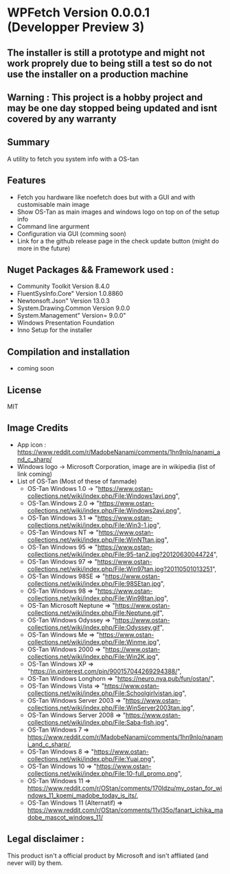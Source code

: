 # WPFetch Version 0.0.0.1 (Developper Preview 3)

## The installer is still a prototype and might not work proprely due to being still a test so do not use the installer on a production machine

## Warning : This project is a hobby project and may be one day stopped being updated and isnt covered by any warranty

## Summary 
A utility to fetch you system info with a OS-tan

## Features
- Fetch you hardware like noefetch does but with a GUI and with customisable main image 
- Show OS-Tan as main images and windows logo on top on of the setup info
- Command line argurment
- Configuration via GUI (comming soon)
- Link for a the github release page in the check update button (might do more in the future)

## Nuget Packages && Framework used :
- Community Toolkit  Version 8.4.0
- FluentSysInfo.Core" Version 1.0.8860
- Newtonsoft.Json" Version 13.0.3
- System.Drawing.Common Version 9.0.0
- System.Management" Version= 9.0.0"
- Windows Presentation Foundation
- Inno Setup for the installer 

## Compilation and installation 
- coming soon

## License 
MIT

## Image Credits
- App icon : https://www.reddit.com/r/MadobeNanami/comments/1hn9nlo/nanami_and_c_sharp/
- Windows logo -> Microsoft Corporation, image are in wikipedia (list of link coming)
- List of OS-Tan (Most of these of fanmade)
    - OS-Tan Windows 1.0 -> "https://www.ostan-collections.net/wiki/index.php/File:Windows1avi.png",
    - OS-Tan.Windows 2.0 => "https://www.ostan-collections.net/wiki/index.php/File:Windows2avi.png",
    - OS-Tan Windows 3.1 => "https://www.ostan-collections.net/wiki/index.php/File:Win3-1.jpg",
    - OS-Tan Windows NT => "https://www.ostan-collections.net/wiki/index.php/File:WinNTtan.jpg",
    - OS-Tan Windows 95 => "https://www.ostan-collections.net/wiki/index.php/File:95-tan2.jpg?20120630044724",
    - OS-Tan Windows 97 => "https://www.ostan-collections.net/wiki/index.php/File:Win97tan.jpg?20110501013251",
    - OS-Tan Windows 98SE => "https://www.ostan-collections.net/wiki/index.php/File:98SEtan.jpg",
    - OS-Tan Windows 98 => "https://www.ostan-collections.net/wiki/index.php/File:Win98tan.jpg",
    - OS-Tan Microsoft Neptune => "https://www.ostan-collections.net/wiki/index.php/File:Neptune.gif",
    - OS-Tan Windows Odyssey => "https://www.ostan-collections.net/wiki/index.php/File:Odyssey.gif",
    - OS-Tan Windows Me => "https://www.ostan-collections.net/wiki/index.php/File:Winme.jpg",
    - OS-Tan Windows 2000 => "https://www.ostan-collections.net/wiki/index.php/File:Win2K.jpg",
    - OS-Tan Windows XP => "https://in.pinterest.com/pin/900157044269294388/",
    - OS-Tan Windows Longhorn => "https://neuro.nya.pub/fun/ostan/",
    - OS-Tan Windows Vista => "https://www.ostan-collections.net/wiki/index.php/File:Schoolgirlvistan.jpg",
    - OS-Tan Windows Server 2003 => "https://www.ostan-collections.net/wiki/index.php/File:WinServer2003tan.jpg",
    - OS-Tan Windows Server 2008 => "https://www.ostan-collections.net/wiki/index.php/File:Saba-fish.jpg",
    - OS-Tan Windows 7 => https://www.reddit.com/r/MadobeNanami/comments/1hn9nlo/nanami_and_c_sharp/,
    - OS-Tan Windows 8 => "https://www.ostan-collections.net/wiki/index.php/File:Yuai.png",
    - OS-Tan Windows 10 => "https://www.ostan-collections.net/wiki/index.php/File:10-full_promo.png",
    - OS-Tan Windows 11 =>  https://www.reddit.com/r/OStan/comments/170ldzu/my_ostan_for_windows_11_koemi_madobe_today_is_its/,
    - OS-Tan Windows 11 (Alternatif) =>  https://www.reddit.com/r/OStan/comments/11vl35o/fanart_ichika_madobe_mascot_windows_11/

## Legal disclaimer :
This product isn't a official product by Microsoft and isn't affliated (and never will) by them.
